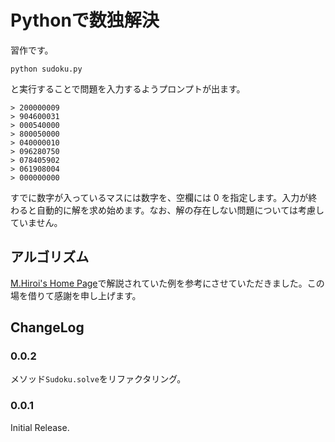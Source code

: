 # Pythonで数独解決
習作です。

`python sudoku.py`

と実行することで問題を入力するようプロンプトが出ます。

```
> 200000009
> 904600031
> 000540000
> 800050000
> 040000010
> 096280750
> 078405902
> 061908004
> 000000000
```

すでに数字が入っているマスには数字を、空欄には 0 を指定します。入力が終わると自動的に解を求め始めます。なお、解の存在しない問題については考慮していません。

## アルゴリズム
[M.Hiroi's Home Page](mhiroi)で解説されていた例を参考にさせていただきました。この場を借りて感謝を申し上げます。

## ChangeLog
### 0.0.2
メソッド`Sudoku.solve`をリファクタリング。

### 0.0.1
Initial Release.

[mhiroi]: http://www.geocities.jp/m_hiroi/
